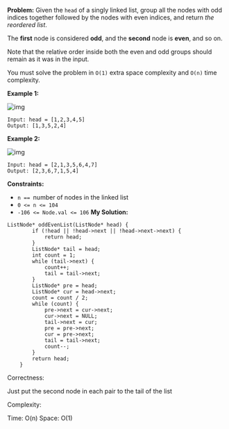 **Problem:**
Given the `head` of a singly linked list, group all the nodes with odd indices together followed by the nodes with even indices, and return *the reordered list*.

The **first** node is considered **odd**, and the **second** node is **even**, and so on.

Note that the relative order inside both the even and odd groups should remain as it was in the input.

You must solve the problem in `O(1)` extra space complexity and `O(n)` time complexity.

 

**Example 1:**

![img](https://assets.leetcode.com/uploads/2021/03/10/oddeven-linked-list.jpg)

```
Input: head = [1,2,3,4,5]
Output: [1,3,5,2,4]
```

**Example 2:**

![img](https://assets.leetcode.com/uploads/2021/03/10/oddeven2-linked-list.jpg)

```
Input: head = [2,1,3,5,6,4,7]
Output: [2,3,6,7,1,5,4]
```

 

**Constraints:**

- `n == `number of nodes in the linked list
- `0 <= n <= 104`
- `-106 <= Node.val <= 106`
**My Solution:**
```
ListNode* oddEvenList(ListNode* head) {
        if (!head || !head->next || !head->next->next) {
            return head;
        }
        ListNode* tail = head;
        int count = 1;
        while (tail->next) {
            count++;
            tail = tail->next;
        }
        ListNode* pre = head;
        ListNode* cur = head->next;
        count = count / 2;
        while (count) {
            pre->next = cur->next;
            cur->next = NULL;
            tail->next = cur;
            pre = pre->next;
            cur = pre->next;
            tail = tail->next;
            count--;
        }
        return head;
    }
```
Correctness:

Just put the second node in each pair to the tail of the list

Complexity:

Time: O(n)
Space: O(1)